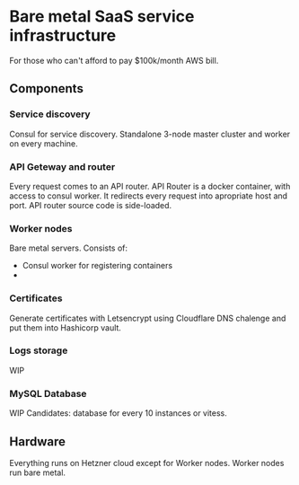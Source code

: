 # Bare metal SaaS service infrastructure

For those who can't afford to pay $100k/month AWS bill.

## Components

### Service discovery
Consul for service discovery. Standalone 3-node master cluster and worker on every machine.

### API Geteway and router
Every request comes to an API router. API Router is a docker container, with access to consul worker. It redirects every request into apropriate host and port. API router source code is side-loaded.

### Worker nodes
Bare metal servers. Consists of: 
- Consul worker for registering containers
- 

### Certificates
Generate certificates with Letsencrypt using Cloudflare DNS chalenge and put them into Hashicorp vault.

### Logs storage
WIP

### MySQL Database
WIP
Candidates: database for every 10 instances or vitess.

## Hardware

Everything runs on Hetzner cloud except for Worker nodes. Worker nodes run bare metal.